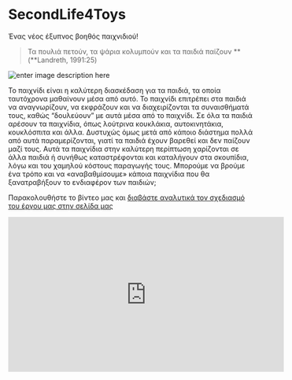 # SecondLife4Toys

Ένας νέος έξυπνος βοηθός παιχνιδιού!

> Τα πουλιά πετούν, τα ψάρια κολυμπούν και τα παιδιά παίζουν  **(**Landreth, 1991:25)

![enter image description here](https://ppf.edu.gr/hackers/wp-content/uploads/2022/02/256387291_1046306816206856_7489017693466981142_n-e1637071776761-1024x568-1.jpg)

Το παιχνίδι είναι η καλύτερη διασκέδαση για τα παιδιά, τα οποία ταυτόχρονα μαθαίνουν μέσα από αυτό. Το παιχνίδι επιτρέπει στα παιδιά να αναγνωρίζουν, να εκφράζουν και να διαχειρίζονται τα συναισθήματά τους, καθώς “δουλεύουν” με αυτά μέσα από το παιχνίδι. Σε όλα τα παιδιά αρέσουν τα παιχνίδια, όπως λούτρινα κουκλάκια, αυτοκινητάκια, κουκλόσπιτα και άλλα. Δυστυχώς όμως μετά από κάποιο διάστημα πολλά από αυτά παραμερίζονται, γιατί τα παιδιά έχουν βαρεθεί και δεν παίζουν μαζί τους. Αυτά τα παιχνίδια στην καλύτερη περίπτωση χαρίζονται σε άλλα παιδιά ή συνήθως καταστρέφονται και καταλήγουν στα σκουπίδια, λόγω και του χαμηλού κόστους παραγωγής τους. Μπορούμε να βρούμε ένα τρόπο και να «αναβαθμίσουμε» κάποια παιχνίδια που θα ξανατραβήξουν το ενδιαφέρον των παιδιών;

Παρακολουθήστε το βίντεο μας και [διαβάστε αναλυτικά τον σχεδιασμό του έργου μας στην σελίδα μας](https://ppf.edu.gr/hackers/archives/3172)
<iframe width="560" height="315" src="https://www.youtube.com/embed/9825YmEfY_Y" title="YouTube video player" frameborder="0" allow="accelerometer; autoplay; clipboard-write; encrypted-media; gyroscope; picture-in-picture" allowfullscreen></iframe>
